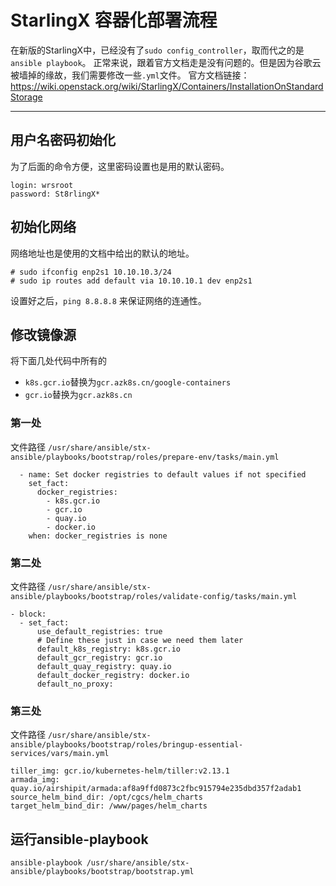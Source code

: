 # StarlingX 容器化部署流程

在新版的StarlingX中，已经没有了`sudo config_controller`，取而代之的是`ansible playbook`。
正常来说，跟着官方文档走是没有问题的。但是因为谷歌云被墙掉的缘故，我们需要修改一些`.yml`文件。
官方文档链接：
https://wiki.openstack.org/wiki/StarlingX/Containers/InstallationOnStandardStorage


---

## 用户名密码初始化
为了后面的命令方便，这里密码设置也是用的默认密码。
```
login: wrsroot
password: St8rlingX*
```

## 初始化网络
网络地址也是使用的文档中给出的默认的地址。
```
# sudo ifconfig enp2s1 10.10.10.3/24
# sudo ip routes add default via 10.10.10.1 dev enp2s1
```
设置好之后，`ping 8.8.8.8` 来保证网络的连通性。

## 修改镜像源
将下面几处代码中所有的
- `k8s.gcr.io`替换为`gcr.azk8s.cn/google-containers`
- `gcr.io`替换为`gcr.azk8s.cn`
### 第一处
文件路径
`/usr/share/ansible/stx-ansible/playbooks/bootstrap/roles/prepare-env/tasks/main.yml`
```
  - name: Set docker registries to default values if not specified
    set_fact:
      docker_registries:
        - k8s.gcr.io
        - gcr.io
        - quay.io
        - docker.io
    when: docker_registries is none
```
### 第二处
文件路径
`/usr/share/ansible/stx-ansible/playbooks/bootstrap/roles/validate-config/tasks/main.yml`
```
- block:
  - set_fact:
      use_default_registries: true
      # Define these just in case we need them later
      default_k8s_registry: k8s.gcr.io
      default_gcr_registry: gcr.io
      default_quay_registry: quay.io
      default_docker_registry: docker.io
      default_no_proxy:
```
### 第三处
文件路径
`/usr/share/ansible/stx-ansible/playbooks/bootstrap/roles/bringup-essential-services/vars/main.yml`
```
tiller_img: gcr.io/kubernetes-helm/tiller:v2.13.1
armada_img: quay.io/airshipit/armada:af8a9ffd0873c2fbc915794e235dbd357f2adab1
source_helm_bind_dir: /opt/cgcs/helm_charts
target_helm_bind_dir: /www/pages/helm_charts
```

## 运行ansible-playbook
```
ansible-playbook /usr/share/ansible/stx-ansible/playbooks/bootstrap/bootstrap.yml
```